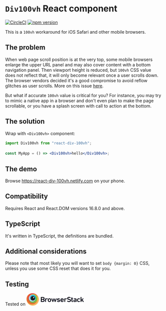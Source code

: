 # `Div100vh` React component

[![CircleCI](https://circleci.com/gh/mvasin/react-div-100vh.svg?style=svg&circle-token=cd3f9e7031e393880d945af301841db926000ec4)](https://circleci.com/gh/mvasin/react-div-100vh)
[![npm version](https://badge.fury.io/js/react-div-100vh.svg)](https://badge.fury.io/js/react-div-100vh)

This is a `100vh` workaround for iOS Safari and other mobile browsers.

## The problem

When web page scroll position is at the very top, some mobile browsers enlarge the upper URL panel and may also cover content with a bottom navigation panel. Then viewport height is reduced, but `100vh` CSS value does not reflect that, it will only become relevant once a user scrolls down. The browser vendors decided it's a good compromise to avoid reflow glitches as user scrolls. More on this issue [here](https://nicolas-hoizey.com/2015/02/viewport-height-is-taller-than-the-visible-part-of-the-document-in-some-mobile-browsers.html).

But what if accurate `100vh` value is critical for you? For instance, you may try to mimic a native app in a browser and don't even plan to make the page scrollable, or you have a splash screen with call to action at the bottom.

## The solution

Wrap with `<Div100vh>` component:

```jsx
import Div100vh from "react-div-100vh";

const MyApp = () => <Div100vh>hello</Div100vh>;
```

## The demo

Browse https://react-div-100vh.netlify.com on your phone.

## Compatibility

Requires React and React.DOM versions 16.8.0 and above.

## TypeScript

It's written in TypeScript, the definitions are bundled.

## Additional considerations

Please note that most likely you will want to set `body {margin: 0}` CSS, unless you use some CSS reset that does it for you.

## Testing

Tested on <a href="https://www.browserstack.com"><img title="BrowserStack Logo" alt="BrowserStack Logo" height="40" src="readme/browserstack.svg"></a>
